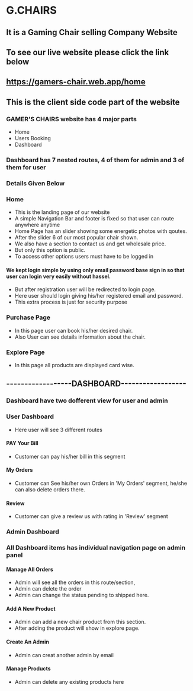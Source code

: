 # G.CHAIRS
## It is a Gaming Chair selling Company Website
## To see our live website please click the link below
## https://gamers-chair.web.app/home

## This is the client side code part of the website

### GAMER'S CHAIRS website has 4 major parts
* Home
* Users Booking
* Dashboard
### Dashboard has 7 nested routes, 4 of them for admin and 3 of them for user
### Details Given Below

### Home
- This is the landing page of our website
- A simple Navigation Bar and footer is fixed  so that user can route anywhere anytime
- Home Page has an slider showing some energetic photos with qoutes.
- After the slider 6 of our most popular chair shown.
- We also have a section to contact us and get wholesale price.
- But only this option is public.
- To access other options users must have to be logged in

#### We kept login simple by using only email password base sign in so that user can login very easily without hassel.

- But after registration user will be redirected to login page.
- Here user should login giving his/her registered email and password.
- This extra process is just for security purpose

### Purchase Page

- In this page user can book his/her desired chair.
- Also User can see details information about the chair.

### Explore Page

- In this page all products are displayed card wise.

## ------------------DASHBOARD------------------
### Dashboard have two dofferent view for user and admin

### User Dashboard

- Here user will see 3 different routes

#### PAY Your Bill
- Customer can pay his/her bill in this segment
#### My Orders
- Customer can See his/her own Orders in 'My Orders' segment, he/she can also delete orders there.

#### Review
- Customer can give a review us with rating in 'Review' segment

### Admin Dashboard
### All Dashboard items has individual navigation page on admin panel

#### Manage All Orders

- Admin will see all the orders in this route/section,
- Admin can delete the order
- Admin can change the status pending to shipped here.

#### Add A New Product

- Admin can add a new chair product from this section.
- After adding the product will show in explore page.

#### Create An Admin
- Admin can creat another admin by email

#### Manage Products
- Admin can delete any existing products here